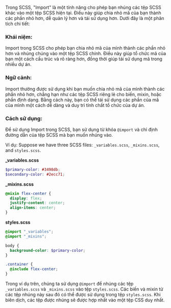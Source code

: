 Trong SCSS, "Import" là một tính năng cho phép bạn nhúng các tệp SCSS khác vào một tệp SCSS hiện tại. Điều này giúp chia nhỏ mã của bạn thành các phần nhỏ hơn, dễ quản lý hơn và tái sử dụng hơn. Dưới đây là một phân tích chi tiết:

### Khái niệm:

Import trong SCSS cho phép bạn chia nhỏ mã của mình thành các phần nhỏ hơn và nhúng chúng vào một tệp SCSS chính. Điều này giúp tổ chức mã của bạn một cách cấu trúc và rõ ràng hơn, đồng thời giúp tái sử dụng mã trong nhiều dự án.

### Ngữ cảnh:

Import thường được sử dụng khi bạn muốn chia nhỏ mã của mình thành các phần nhỏ hơn, chẳng hạn như các tệp SCSS riêng lẻ cho biến, mixin, hoặc phần định dạng. Bằng cách này, bạn có thể tái sử dụng các phần của mã của mình một cách dễ dàng và duy trì tính chất tổ chức của dự án.

### Cách sử dụng:

Để sử dụng Import trong SCSS, bạn sử dụng từ khóa `@import` và chỉ định đường dẫn của tệp SCSS mà bạn muốn nhúng vào.

Ví dụ:
Suppose we have three SCSS files: `_variables.scss`, `_mixins.scss`, and `styles.scss`.

**\_variables.scss**

```scss
$primary-color: #3498db;
$secondary-color: #2ecc71;
```

**\_mixins.scss**

```scss
@mixin flex-center {
  display: flex;
  justify-content: center;
  align-items: center;
}
```

**styles.scss**

```scss
@import "_variables";
@import "_mixins";

body {
  background-color: $primary-color;
}

.container {
  @include flex-center;
}
```

Trong ví dụ trên, chúng ta sử dụng `@import` để nhúng các tệp `_variables.scss` và `_mixins.scss` vào tệp `styles.scss`. Các biến và mixin từ các tệp nhúng này sau đó có thể được sử dụng trong tệp `styles.scss`. Khi biên dịch, các tệp được nhúng sẽ được hợp nhất vào một tệp CSS duy nhất.
